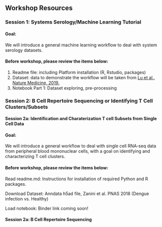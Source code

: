 ## Workshop Resources
### Session 1: Systems Serology/Machine Learning Tutorial
#### Goal:
We will introduce a general machine learning workflow to deal with system serology datasets.
#### Before workshop, please review the items below:
1. Readme file: including Platform installation (R, Rstudio, packages)
2. Dataset: data to demonstrate the workflow will be taken from [ Lu et al., Nature Medicine, 2019.](https://www.nature.com/articles/s41591-019-0441-3)
3. Notebook Part 1: Dataset exploring, pre-processing

### Session 2: B Cell Repertoire Sequencing or Identifying T Cell Clusters/Subsets

#### Session 2a: Identification and Charaterization T cell Subsets from Single Cell Data
#### Goal:
We will introduce a general workflow to deal with single cell RNA-seq data from peripheral blood mononuclear cells, with a goal on identifying and characterizing T cell clusters.
#### Before workshop, please review the items below:
Read readme.md: Instructions for installation of required Python and R packages.

Download Dataset: Anndata h5ad file, Zanini et al. PNAS 2018 (Dengue infection vs. Healthy)

Load notebook: Binder link coming soon!

#### Session 2a: B Cell Repertoire Sequencing
